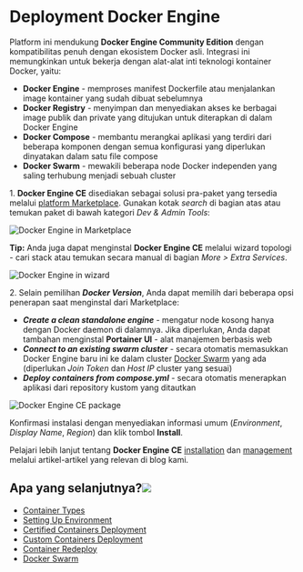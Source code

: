 # Deployment Docker Engine

Platform ini mendukung **Docker Engine Community Edition** dengan kompatibilitas penuh dengan ekosistem Docker asli. Integrasi ini memungkinkan untuk bekerja dengan alat-alat inti teknologi kontainer Docker, yaitu:

  * **Docker Engine** \- memproses manifest Dockerfile atau menjalankan image kontainer yang sudah dibuat sebelumnya
  * **Docker Registry** \- menyimpan dan menyediakan akses ke berbagai image publik dan private yang ditujukan untuk diterapkan di dalam Docker Engine
  * **Docker Compose** \- membantu merangkai aplikasi yang terdiri dari beberapa komponen dengan semua konfigurasi yang diperlukan dinyatakan dalam satu file compose
  * **Docker Swarm** \- mewakili beberapa node Docker independen yang saling terhubung menjadi sebuah cluster

1\. **Docker Engine CE** disediakan sebagai solusi pra-paket yang tersedia melalui [platform Marketplace](https://www.virtuozzo.com/application-platform-docs/marketplace/). Gunakan kotak _search_ di bagian atas atau temukan paket di bawah kategori _Dev & Admin Tools_:

![Docker Engine in Marketplace](103.185.44.115:4949/dewacloud-docs/8-dewacloud-vertical-logo-flat-version-tagline-dark-bg.webp)

**Tip:** Anda juga dapat menginstal **Docker Engine CE** melalui wizard topologi - cari stack atau temukan secara manual di bagian _More > Extra Services_.

![Docker Engine in wizard](#)

2\. Selain pemilihan _**Docker Version**_, Anda dapat memilih dari beberapa opsi penerapan saat menginstal dari Marketplace:

  * _**Create a clean standalone engine**_ \- mengatur node kosong hanya dengan Docker daemon di dalamnya. Jika diperlukan, Anda dapat tambahan menginstal **Portainer UI** \- alat manajemen berbasis web
  * _**Connect to an existing swarm cluster**_ \- secara otomatis memasukkan Docker Engine baru ini ke dalam cluster [Docker Swarm](https://www.virtuozzo.com/company/blog/docker-swarm-auto-clustering-and-scaling-with-paas/) yang ada (diperlukan _Join Token_ dan _Host IP_ cluster yang sesuai)
  * _**Deploy containers from compose.yml**_ \- secara otomatis menerapkan aplikasi dari repository kustom yang ditautkan

![Docker Engine CE package](#)

Konfirmasi instalasi dengan menyediakan informasi umum (_Environment_, _Display Name_, _Region_) dan klik tombol **Install**.

Pelajari lebih lanjut tentang **Docker Engine CE** [installation](https://www.virtuozzo.com/company/blog/docker-engine-automatic-install-swarm-connect/) dan [management](https://www.virtuozzo.com/company/blog/docker-engine-auto-install-connect-ssh-portainer/) melalui artikel-artikel yang relevan di blog kami.

## Apa yang selanjutnya?[![](#)](https://www.virtuozzo.com/application-platform-docs/docker-engine-deployment/#whats-next)

  * [Container Types](https://www.virtuozzo.com/application-platform-docs/container-types/)
  * [Setting Up Environment](https://www.virtuozzo.com/application-platform-docs/setting-up-environment/)
  * [Certified Containers Deployment](https://www.virtuozzo.com/application-platform-docs/certified-containers-deployment/)
  * [Custom Containers Deployment](https://www.virtuozzo.com/application-platform-docs/custom-containers-deployment/)
  * [Container Redeploy](https://www.virtuozzo.com/application-platform-docs/container-redeploy/)
  * [Docker Swarm](https://www.virtuozzo.com/company/blog/docker-swarm-auto-clustering-and-scaling-with-paas/)